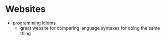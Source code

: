 # Websites

- [programming idioms](https://programming-idioms.org/about#about-block-cheatsheets)
  - great website for comparing language syntaxes for doing the same thing
